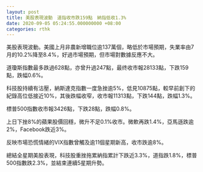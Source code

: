 ```yaml
---
layout: post
title: 美股表現波動　道指收市跌159點　納指低收1.3%
date: 2020-09-05 05:24:55.000000000 +08:00
categories: rthk
---
```


美股表現波動。美國上月非農新增職位逾137萬個，略低於市場預期，失業率由7月的10.2%降至8.4%，好過市場預期，但市場對數據反應不大。

道瓊斯指數最多跌過628點，亦曾升過247點，最终收市報28133點，下跌159點，跌幅0.6%。

科技股持續有沽壓，納斯達克指數一度急挫逾5%，低見10875點，較早前創下的紀錄高位低接近10%，其後跌幅收窄，收市報11313點，下跌144點，跌幅1.3%。

標普500指數收市報3426點，下跌28點，跌幅0.8%。

上日下挫8%的蘋果股價回穩，微升不足0.1%收市。微軟再跌1.4%，亞馬遜跌逾2%，Facebook跌近3%。

反映市場恐慌情緒的VIX指數曾觸及逾11個星期新高，收市跌逾8%。　　　

總結全星期美股表現，科技股重挫拖累納指累計下跌近3.3%，道指跌1.8%，標普500指數跌2.3%，並結束連續5星期升勢。
